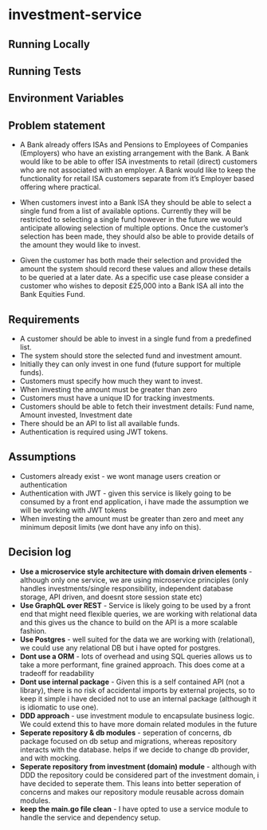 # investment-service

## Running Locally

## Running Tests

## Environment Variables

## Problem statement

- A Bank already offers ISAs and Pensions to Employees of Companies (Employers) who have an existing arrangement with
the Bank. A Bank would like to be able to offer ISA investments to retail (direct) customers who are not associated with an
employer. A Bank would like to keep the functionality for retail ISA customers separate from it’s Employer based offering
where practical.

- When customers invest into a Bank ISA they should be able to select a single fund from a list of available options. Currently
they will be restricted to selecting a single fund however in the future we would anticipate allowing selection of multiple
options.
Once the customer’s selection has been made, they should also be able to provide details of the amount they would like to
invest.

- Given the customer has both made their selection and provided the amount the system should record these values and allow
these details to be queried at a later date.
As a specific use case please consider a customer who wishes to deposit £25,000 into a Bank ISA all into the Bank
Equities Fund.

## Requirements
- A customer should be able to invest in a single fund from a predefined list.
- The system should store the selected fund and investment amount.
- Initially they can only invest in one fund (future support for multiple funds).
- Customers must specify how much they want to invest.
- When investing the amount must be greater than zero
- Customers must have a unique ID for tracking investments.
- Customers should be able to fetch their investment details: Fund name, Amount invested, Investment date
- There should be an API to list all available funds.
- Authentication is required using JWT tokens.

## Assumptions
- Customers already exist - we wont manage users creation or authentication
- Authentication with JWT - given this service is likely going to be consumed by a front end application, i have made the assumption we will be working with JWT tokens
- When investing the amount must be greater than zero and meet any minimum deposit limits (we dont have any info on this).

## Decision log
- **Use a microservice style architecture with domain driven elements** - although only one service, we are using microservice principles (only handles investments/single responsibility, independent database storage, API driven, and doesnt store session state etc)
- **Use GraphQL over REST** - Service is likely going to be used by a front end that might need flexible queries, we are working with relational data and this gives us the chance to build on the API is a more scalable fashion.
- **Use Postgres** - well suited for the data we are working with (relational), we could use any relational DB but i have opted for postgres.
- **Dont use a ORM** - lots of overhead and using SQL queries allows us to take a more performant, fine grained approach. This does come at a tradeoff for readability
- **Dont use internal package** - Given this is a self contained API (not a library), there is no risk of accidental imports by external projects, so to keep it simple i have decided not to use an internal package (although it is idiomatic to use one).
- **DDD approach** - use investment module to encapsulate business logic. We could extend this to have more domain related modules in the future
- **Seperate repository & db modules** - seperation of concerns, db package focused on db setup and migrations, whereas repository interacts with the database. helps if we decide to change db provider, and with mocking.
- **Seperate repository from investment (domain) module** - although with DDD the repository could be considered part of the investment domain, i have decided to seperate them. This leans into better seperation of concerns and makes our repository module reusable across domain modules.
- **keep the main.go file clean** - I have opted to use a service module to handle the service and dependency setup.
